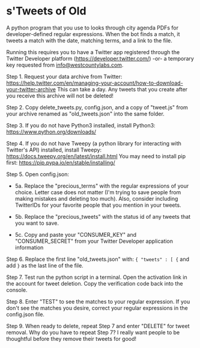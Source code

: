 # s'Tweets of Old

A python program that you use to looks through city agenda PDFs for developer-defined regular expressions.
When the bot finds a match, it tweets a match with the date, matching terms, and a link to the file.

Running this requires you to have a Twitter app registered through the Twitter Developer platform (https://developer.twitter.com/) -or- a temporary key requested from info@westcountylabs.com.

Step 1. Request your data archive from Twitter: https://help.twitter.com/en/managing-your-account/how-to-download-your-twitter-archive This can take a day. Any tweets that you create after you receive this archive will not be deleted!

Step 2. Copy delete\_tweets.py, config.json, and a copy of "tweet.js" from your archive renamed as "old\_tweets.json" into the same folder.

Step 3. If you do not have Python3 installed, install Python3: https://www.python.org/downloads/

Step 4. If you do not have Tweepy (a python library for interacting with Twitter's API) installed, install Tweepy: https://docs.tweepy.org/en/latest/install.html You may need to install pip first: https://pip.pypa.io/en/stable/installing/

Step 5. Open config.json:
	
  * 5a. Replace the "precious\_terms" with the regular expressions of your choice. Letter case does not matter (I'm trying to save people from making mistakes and deleting too much). Also, consider including TwitterIDs for your favorite people that you mention in your tweets. 

  * 5b. Replace the "precious\_tweets" with the status id of any tweets that you want to save.
	
  * 5c. Copy and paste your "CONSUMER\_KEY" and "CONSUMER\_SECRET" from your Twitter Developer application information  

Step 6. Replace the first line "old_tweets.json" with: ``` { "tweets" : [ { ``` 
and add ```}``` as the last line of the file.

Step 7. Test run the python script in a terminal. Open the activation link in the account for tweet deletion. Copy the verification code back into the console. 

Step 8. Enter "TEST" to see the matches to your regular expression. If you don't see the matches you desire, correct your regular expressions in the config.json file.

Step 9. When ready to delete, repeat Step 7 and enter "DELETE" for tweet removal. Why do you have to repeat Step 7? I really want people to be thoughtful before they remove their tweets for good!




